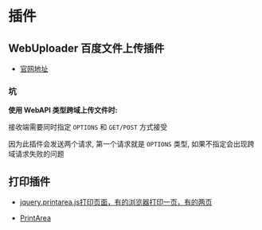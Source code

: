 # 插件

## WebUploader 百度文件上传插件

* [官网地址](http://fex.baidu.com/webuploader/)

### 坑

**使用 WebAPI 类型跨域上传文件时:**

接收端需要同时指定 `OPTIONS` 和 `GET/POST` 方式接受

因为此插件会发送两个请求, 第一个请求就是 `OPTIONS` 类型, 如果不指定会出现跨域请求失败的问题

## 打印插件

* [jquery.printarea.js打印页面，有的浏览器打印一页，有的两页](https://bbs.csdn.net/topics/390671098)

* [PrintArea](https://plugins.jquery.com/PrintArea/)
